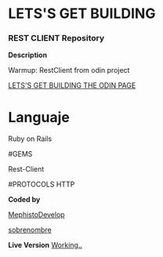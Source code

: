 # LETS'S GET BUILDING

### REST CLIENT Repository

**Description**

Warmup: RestClient from odin project 

[LETS'S GET BUILDING THE ODIN PAGE](https://www.theodinproject.com/courses/ruby-on-rails/lessons/let-s-get-building#your-task-1)


# Languaje

Ruby on Rails

#GEMS

Rest-Client

#PROTOCOLS
HTTP

**Coded by**

[MephistoDevelop](https://www.github.com/mephistodevelop)

[sobrenombre](Link)

**Live Version**
[Working..]()